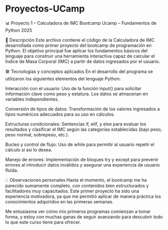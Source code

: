 # Proyectos-UCamp
📊 Proyecto 1 – Calculadora de IMC
Bootcamp Ucamp – Fundamentos de Python 2025

📝 Descripción
Este archivo contiene el código de la Calculadora de IMC desarrollada como primer proyecto del bootcamp de programación en Python. El objetivo principal fue aplicar los fundamentos básicos del lenguaje para construir una herramienta interactiva capaz de calcular el Índice de Masa Corporal (IMC) a partir de datos ingresados por el usuario.

🛠️ Tecnologías y conceptos aplicados
En el desarrollo del programa se utilizaron los siguientes elementos del lenguaje Python:

Interacción con el usuario: Uso de la función input() para solicitar información clave como peso y estatura. Los datos se almacenan en variables independientes.

Conversión de tipos de datos: Transformación de los valores ingresados a tipos numéricos adecuados para su uso en cálculos.

Estructuras condicionales: Sentencias if, elif, y else para evaluar los resultados y clasificar el IMC según las categorías establecidas (bajo peso, peso normal, sobrepeso, etc.).

Bucles y control de flujo: Uso de while para permitir al usuario repetir el cálculo si así lo desea.

Manejo de errores: Implementación de bloques try y except para prevenir errores al introducir datos inválidos y asegurar una experiencia de usuario fluida.

💡 Observaciones personales
Hasta el momento, el bootcamp me ha parecido sumamente completo, con contenidos bien estructurados y facilitadores muy capacitados. Este primer proyecto ha sido una experiencia motivadora, ya que me permitió aplicar de manera práctica los conocimientos adquiridos en las primeras semanas.

Me entusiasma ver cómo mis primeros programas comienzan a tomar forma, y estoy con muchas ganas de seguir avanzando para descubrir todo lo que este curso tiene para ofrecer.
